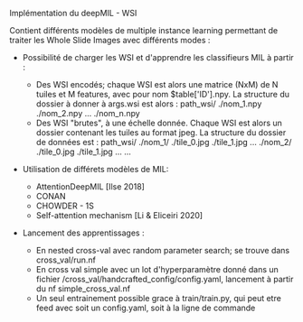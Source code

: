 Implémentation du deepMIL - WSI

Contient différents modèles de multiple instance learning permettant de traiter 
les Whole Slide Images avec différents modes :
* Possibilité de charger les WSI et d'apprendre les classifieurs MIL à partir : 
	* Des WSI encodés; chaque WSI est alors une matrice (NxM) de N tuiles et M features, 
	avec pour nom $table['ID'].npy. La structure du dossier à donner à args.wsi est alors :
	path_wsi/
		./nom_1.npy
		./nom_2.npy
		...
		./nom_n.npy
	* Des WSI "brutes", à une échelle donnée. Chaque WSI est alors un dossier contenant 
	les tuiles au format jpeg. La structure du dossier de données est : 
	path_wsi/
		./nom_1/
			./tile_0.jpg
			./tile_1.jpg
			...
		./nom_2/
			./tile_0.jpg
			./tile_1.jpg
			...
		...

* Utilisation de différets modèles de MIL:
	* AttentionDeepMIL [Ilse 2018]
	* CONAN
	* CHOWDER - 1S
	* Self-attention mechanism [Li & Eliceiri 2020]

* Lancement des apprentissages :
	* En nested cross-val avec random parameter search; se trouve dans cross_val/run.nf
	* En cross val simple avec un lot d'hyperparamètre donné dans un fichier /cross_val/handcrafted_config/config.yaml,
	lancement à partir du nf simple_cross_val.nf
	* Un seul entrainement possible grace à train/train.py, qui peut etre feed avec soit un config.yaml, soit à la ligne de commande


